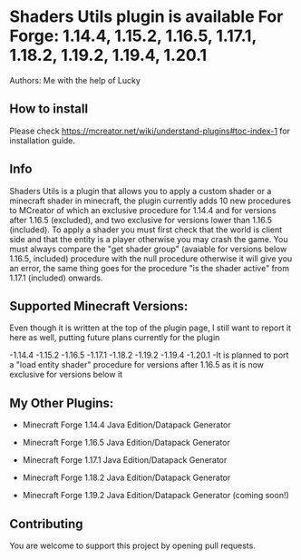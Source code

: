 # Shaders Utils plugin is available For Forge:  1.14.4, 1.15.2, 1.16.5, 1.17.1, 1.18.2, 1.19.2, 1.19.4, 1.20.1

Authors: Me with the help of Lucky

## How to install

Please check https://mcreator.net/wiki/understand-plugins#toc-index-1 for installation guide.

## Info

Shaders Utils is a plugin that allows you to apply a custom shader or a minecraft shader in minecraft, the plugin currently adds 10 new procedures to MCreator of which an exclusive procedure for 1.14.4 and for versions after 1.16.5 (excluded), and two exclusive for versions lower than 1.16.5 (included). To apply a shader you must first check that the world is client side and that the entity is a player otherwise you may crash the game. You must always compare the "get shader group" (avaiable for versions below 1.16.5, included) procedure with the null procedure otherwise it will give you an error, the same thing goes for the procedure "is the shader active" from 1.17.1 (included) onwards.

## Supported Minecraft Versions:

Even though it is written at the top of the plugin page, I still want to report it here as well, putting future plans currently for the plugin

-1.14.4
-1.15.2
-1.16.5
-1.17.1
-1.18.2
-1.19.2
-1.19.4
-1.20.1
-It is planned to port a "load entity shader" procedure for versions after 1.16.5 as it is now exclusive for versions below it

## My Other Plugins:

- Minecraft Forge 1.14.4 Java Edition/Datapack Generator

- Minecraft Forge 1.16.5 Java Edition/Datapack Generator

- Minecraft Forge 1.17.1 Java Edition/Datapack Generator

- Minecraft Forge 1.18.2 Java Edition/Datapack Generator

- Minecraft Forge 1.19.2 Java Edition/Datapack Generator (coming soon!)

## Contributing

You are welcome to support this project by opening pull requests.
